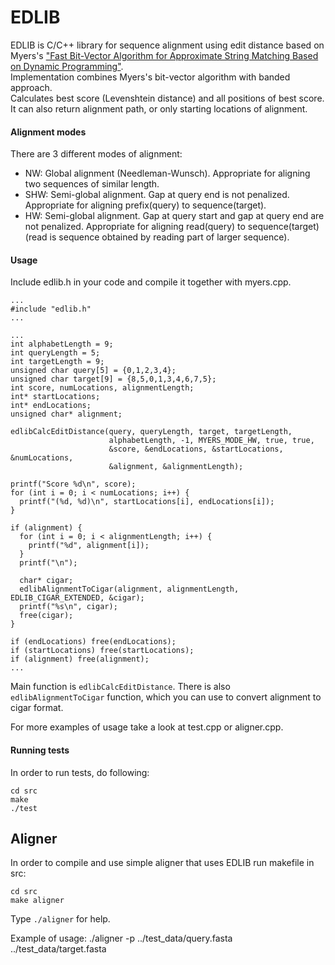# EDLIB

EDLIB is C/C++ library for sequence alignment using edit distance based on Myers's ["Fast Bit-Vector Algorithm for Approximate String Matching Based on Dynamic Programming"](http://www.gersteinlab.org/courses/452/09-spring/pdf/Myers.pdf).  
Implementation combines Myers's bit-vector algorithm with banded approach.  
Calculates best score (Levenshtein distance) and all positions of best score.
It can also return alignment path, or only starting locations of alignment.


#### Alignment modes
There are 3 different modes of alignment:
* NW: Global alignment (Needleman-Wunsch).
      Appropriate for aligning two sequences of similar length. 
* SHW: Semi-global alignment. Gap at query end is not penalized.
       Appropriate for aligning prefix(query) to sequence(target).
* HW: Semi-global alignment. Gap at query start and gap at query end are not penalized.
      Appropriate for aligning read(query) to sequence(target)
      (read is sequence obtained by reading part of larger sequence).


#### Usage
Include edlib.h in your code and compile it together with myers.cpp.  

```
...
#include "edlib.h"
...
```
```
...
int alphabetLength = 9;
int queryLength = 5;
int targetLength = 9;
unsigned char query[5] = {0,1,2,3,4};
unsigned char target[9] = {8,5,0,1,3,4,6,7,5};
int score, numLocations, alignmentLength;
int* startLocations;
int* endLocations;
unsigned char* alignment;

edlibCalcEditDistance(query, queryLength, target, targetLength,
                      alphabetLength, -1, MYERS_MODE_HW, true, true,
                      &score, &endLocations, &startLocations, &numLocations,
                      &alignment, &alignmentLength);

printf("Score %d\n", score);
for (int i = 0; i < numLocations; i++) {
  printf("(%d, %d)\n", startLocations[i], endLocations[i]);
}

if (alignment) {
  for (int i = 0; i < alignmentLength; i++) {
    printf("%d", alignment[i]);
  }
  printf("\n");

  char* cigar;
  edlibAlignmentToCigar(alignment, alignmentLength, EDLIB_CIGAR_EXTENDED, &cigar);
  printf("%s\n", cigar);
  free(cigar);
}

if (endLocations) free(endLocations);
if (startLocations) free(startLocations);
if (alignment) free(alignment);
...
```

Main function is `edlibCalcEditDistance`.
There is also `edlibAlignmentToCigar` function, which you can use to convert alignment to cigar format.

For more examples of usage take a look at test.cpp or aligner.cpp.

#### Running tests
In order to run tests, do following:

    cd src
    make
    ./test
    
    
## Aligner

In order to compile and use simple aligner that uses EDLIB run makefile in src:

    cd src
    make aligner
    
Type `./aligner` for help.

Example of usage:
    ./aligner -p ../test_data/query.fasta ../test_data/target.fasta
